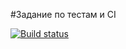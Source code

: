 #Задание по тестам и CI

[![Build status](https://ci.appveyor.com/api/projects/status/n0ywcd4tle2dyboa?svg=true)](https://ci.appveyor.com/project/Dmitry-Gavrilov/4-test-func-t02ho)
